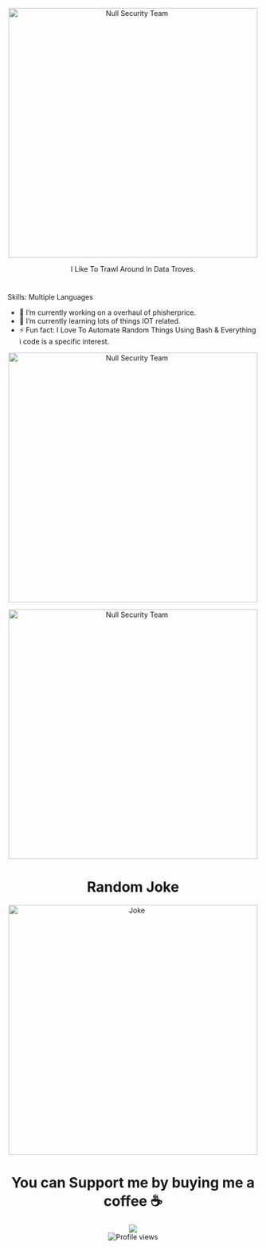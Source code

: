 <p align="center">
  <a href="https://github.com/NULL-Security-Team">
    <img src="https://user-images.githubusercontent.com/48811414/219992613-de266069-beaa-4071-ac2c-8b563fb441ac.png" alt="Null Security Team" width="500" 
    onmouseover="this.style.transform='scale(1.05)'; this.style.opacity='0.8';" 
    onmouseout="this.style.transform='scale(1)'; this.style.opacity='1';">
  </a>

<p align="center">I Like To Trawl Around In Data Troves.</p>
<h1 align="center"> </h1>
Skills: Multiple Languages

- 🔭 I’m currently working on a overhaul of phisherprice. 
- 🌱 I’m currently learning lots of things IOT related. 
- ⚡ Fun fact: I Love To Automate Random Things Using Bash & Everything i code is a specific interest. 

<p align="center">
    <img width="500" src="https://github-profile-summary-cards.vercel.app/api/cards/profile-details?username=SirCryptic&theme=monokai" alt="Null Security Team">
</p>

<p align="center">
    <img width="500" src="https://github-profile-trophy.vercel.app/?username=SirCryptic&theme=onedark" alt="Null Security Team">
</p>

<h1 align="center"> Random Joke</h1>
<p align="center">
    <img width="500" src="https://readme-jokes.vercel.app/api?hideBorder" alt="Joke">
</p>


<h1 align="center"> You can Support me by buying me a coffee ☕</h1>


<div align="center">
  <a href="https://www.buymeacoffee.com/sircryptic"><img src="https://img.buymeacoffee.com/button-api/?text=Buy me a coffee&emoji=&slug=sircryptic&button_colour=FFDD00&font_colour=000000&font_family=Cookie&outline_colour=000000&coffee_colour=ffffff" /></a>
  <br />
  <img src="https://gpvc.arturio.dev/SirCryptic" alt="Profile views" />
</div>

